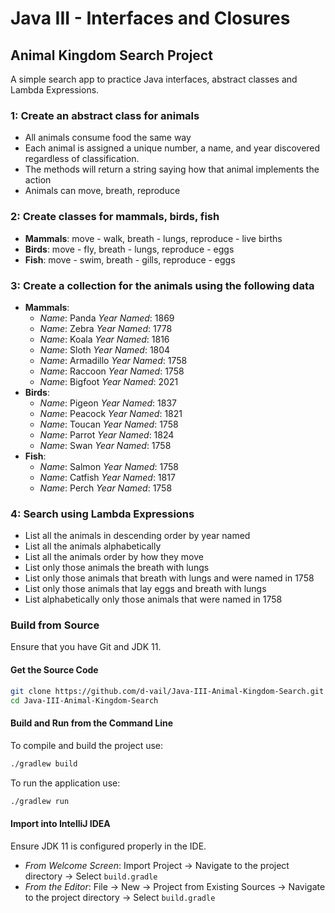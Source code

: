 # Java III - Interfaces and Closures

## Animal Kingdom Search Project

A simple search app to practice Java interfaces, abstract classes and Lambda Expressions.

### 1: Create an abstract class for animals
- All animals consume food the same way
- Each animal is assigned a unique number, a name, and year discovered regardless of classification.
- The methods will return a string saying how that animal implements the action
- Animals can move, breath, reproduce

### 2: Create classes for mammals, birds, fish
- __Mammals__: move - walk, breath - lungs, reproduce - live births
- __Birds__: move - fly, breath - lungs, reproduce - eggs
- __Fish__: move - swim, breath - gills, reproduce - eggs

### 3: Create a collection for the animals using the following data
- __Mammals__:
    - _Name_: Panda _Year Named_: 1869
    - _Name_: Zebra _Year Named_: 1778
    - _Name_: Koala _Year Named_: 1816
    - _Name_: Sloth _Year Named_: 1804
    - _Name_: Armadillo _Year Named_: 1758
    - _Name_: Raccoon _Year Named_: 1758
    - _Name_: Bigfoot _Year Named_: 2021
- __Birds__:
    - _Name_: Pigeon _Year Named_: 1837
    - _Name_: Peacock _Year Named_: 1821
    - _Name_: Toucan _Year Named_: 1758
    - _Name_: Parrot _Year Named_: 1824
    - _Name_: Swan _Year Named_: 1758
- __Fish__:
    - _Name_: Salmon _Year Named_: 1758
    - _Name_: Catfish _Year Named_: 1817
    - _Name_: Perch _Year Named_: 1758

### 4: Search using Lambda Expressions
- List all the animals in descending order by year named
- List all the animals alphabetically
- List all the animals order by how they move
- List only those animals the breath with lungs
- List only those animals that breath with lungs and were named in 1758
- List only those animals that lay eggs and breath with lungs
- List alphabetically only those animals that were named in 1758

### Build from Source

Ensure that you have Git and JDK 11.

#### Get the Source Code

```` bash
git clone https://github.com/d-vail/Java-III-Animal-Kingdom-Search.git
cd Java-III-Animal-Kingdom-Search
````

#### Build and Run from the Command Line

To compile and build the project use:

```` bash
./gradlew build
````

To run the application use:

```` bash
./gradlew run
````

#### Import into IntelliJ IDEA

Ensure JDK 11 is configured properly in the IDE.

- _From Welcome Screen_: Import Project -> Navigate to the project directory -> 
  Select `build.gradle`
- _From the Editor_: File -> New -> Project from Existing Sources -> Navigate to
  the project directory -> Select `build.gradle`

